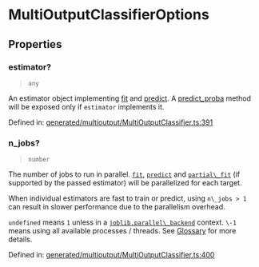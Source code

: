 # MultiOutputClassifierOptions

## Properties

### estimator?

> `any`

An estimator object implementing [fit](../../glossary.html#term-fit) and [predict](../../glossary.html#term-predict). A [predict\_proba](../../glossary.html#term-predict_proba) method will be exposed only if `estimator` implements it.

Defined in:  [generated/multioutput/MultiOutputClassifier.ts:391](https://github.com/transitive-bullshit/scikit-learn-ts/blob/b59c1ff/packages/sklearn/src/generated/multioutput/MultiOutputClassifier.ts#L391)

### n\_jobs?

> `number`

The number of jobs to run in parallel. [`fit`](#sklearn.multioutput.MultiOutputClassifier.fit "sklearn.multioutput.MultiOutputClassifier.fit"), [`predict`](#sklearn.multioutput.MultiOutputClassifier.predict "sklearn.multioutput.MultiOutputClassifier.predict") and [`partial\_fit`](#sklearn.multioutput.MultiOutputClassifier.partial_fit "sklearn.multioutput.MultiOutputClassifier.partial_fit") (if supported by the passed estimator) will be parallelized for each target.

When individual estimators are fast to train or predict, using `n\_jobs > 1` can result in slower performance due to the parallelism overhead.

`undefined` means `1` unless in a [`joblib.parallel\_backend`](https://joblib.readthedocs.io/en/latest/parallel.html#joblib.parallel_backend "(in joblib v1.3.0.dev0)") context. `\-1` means using all available processes / threads. See [Glossary](../../glossary.html#term-n_jobs) for more details.

Defined in:  [generated/multioutput/MultiOutputClassifier.ts:400](https://github.com/transitive-bullshit/scikit-learn-ts/blob/b59c1ff/packages/sklearn/src/generated/multioutput/MultiOutputClassifier.ts#L400)
